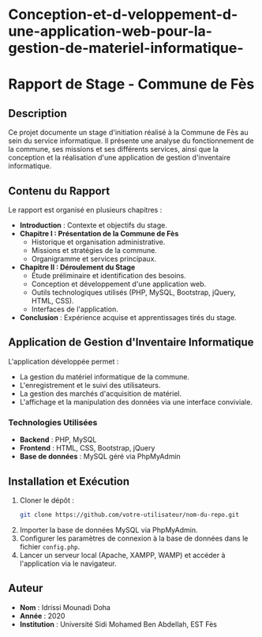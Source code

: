 # Conception-et-d-veloppement-d-une-application-web-pour-la-gestion-de-materiel-informatique-

# Rapport de Stage - Commune de Fès

## Description
Ce projet documente un stage d'initiation réalisé à la Commune de Fès au sein du service informatique. Il présente une analyse du fonctionnement de la commune, ses missions et ses différents services, ainsi que la conception et la réalisation d'une application de gestion d'inventaire informatique.

## Contenu du Rapport
Le rapport est organisé en plusieurs chapitres :
- **Introduction** : Contexte et objectifs du stage.
- **Chapitre I : Présentation de la Commune de Fès**
  - Historique et organisation administrative.
  - Missions et stratégies de la commune.
  - Organigramme et services principaux.
- **Chapitre II : Déroulement du Stage**
  - Étude préliminaire et identification des besoins.
  - Conception et développement d'une application web.
  - Outils technologiques utilisés (PHP, MySQL, Bootstrap, jQuery, HTML, CSS).
  - Interfaces de l'application.
- **Conclusion** : Expérience acquise et apprentissages tirés du stage.

## Application de Gestion d'Inventaire Informatique
L'application développée permet :
- La gestion du matériel informatique de la commune.
- L'enregistrement et le suivi des utilisateurs.
- La gestion des marchés d'acquisition de matériel.
- L'affichage et la manipulation des données via une interface conviviale.

### Technologies Utilisées
- **Backend** : PHP, MySQL
- **Frontend** : HTML, CSS, Bootstrap, jQuery
- **Base de données** : MySQL géré via PhpMyAdmin

## Installation et Exécution
1. Cloner le dépôt :
   ```bash
   git clone https://github.com/votre-utilisateur/nom-du-repo.git
   ```
2. Importer la base de données MySQL via PhpMyAdmin.
3. Configurer les paramètres de connexion à la base de données dans le fichier `config.php`.
4. Lancer un serveur local (Apache, XAMPP, WAMP) et accéder à l'application via le navigateur.

## Auteur
- **Nom** : Idrissi Mounadi Doha
- **Année** : 2020
- **Institution** : Université Sidi Mohamed Ben Abdellah, EST Fès




